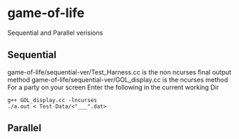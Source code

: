 # game-of-life
Sequential and Parallel verisions
## Sequential
  game-of-life/sequential-ver/Test_Harness.cc is the non ncurses final output method
  game-of-life/sequential-ver/GOL_display.cc is the ncurses method  
  For a party on your screen Enter the following in the current working Dir
  ```
  g++ GOL_display.cc -lncurses 
  ./a.out < Test-Data/<"___".dat>
  ```
## Parallel
